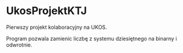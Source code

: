 # UkosProjektKTJ
Pierwszy projekt kolaboracyjny na UKOS.

Program pozwala zamienic liczbę z systemu dziesiętnego na binarny i odwrotnie.
